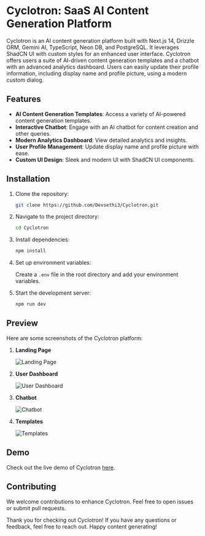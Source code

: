 # Cyclotron: SaaS AI Content Generation Platform

Cyclotron is an AI content generation platform built with Next.js 14, Drizzle ORM, Gemini AI, TypeScript, Neon DB, and PostgreSQL. It leverages ShadCN UI with custom styles for an enhanced user interface. Cyclotron offers users a suite of AI-driven content generation templates and a chatbot with an advanced analytics dashboard. Users can easily update their profile information, including display name and profile picture, using a modern custom dialog.

## Features

- **AI Content Generation Templates**: Access a variety of AI-powered content generation templates.
- **Interactive Chatbot**: Engage with an AI chatbot for content creation and other queries.
- **Modern Analytics Dashboard**: View detailed analytics and insights.
- **User Profile Management**: Update display name and profile picture with ease.
- **Custom UI Design**: Sleek and modern UI with ShadCN UI components.

## Installation

1. Clone the repository:

   ```bash
   git clone https://github.com/Devsethi3/Cyclotron.git
   ```

2. Navigate to the project directory:

   ```bash
   cd Cyclotron
   ```

3. Install dependencies:

   ```bash
   npm install
   ```

4. Set up environment variables:

   Create a `.env` file in the root directory and add your environment variables.

5. Start the development server:

   ```bash
   npm run dev
   ```

## Preview

Here are some screenshots of the Cyclotron platform:

1. **Landing Page**

   ![Landing Page](Landing_page.png)

2. **User Dashboard**

   ![User Dashboard](Dashboard_image.png)

3. **Chatbot**

   ![Chatbot](Chatbot_image.png)

4. **Templates**

   ![Templates](Templates_image.png)

## Demo

Check out the live demo of Cyclotron [here](https://Cyclotron-nine.vercel.app).

## Contributing

We welcome contributions to enhance Cyclotron. Feel free to open issues or submit pull requests.

Thank you for checking out Cyclotron! If you have any questions or feedback, feel free to reach out. Happy content generating!
